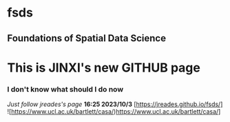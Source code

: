 # fsds
## Foundations of Spatial Data Science
# This is JINXI's new GITHUB page
### I don't know what should I do now
_Just follow jreades's page_
**16:25 2023/10/3**
[https://jreades.github.io/fsds/]
![https://www.ucl.ac.uk/bartlett/casa/)https://www.ucl.ac.uk/bartlett/casa/]
